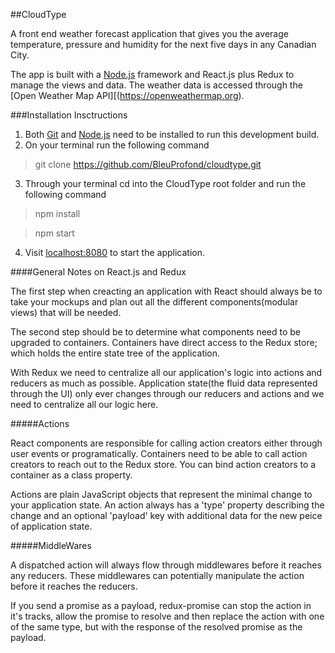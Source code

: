 ##CloudType

A front end weather forecast application that gives you the average temperature, pressure and humidity for the next five days in any Canadian City. 

The app is built with a [Node.js](https://nodejs.org/en/) framework and React.js plus Redux to manage the views and data. The weather data is accessed through the [Open Weather Map API][(https://openweathermap.org).

###Installation Insctructions

1. Both [Git](https://git-scm.com/book/en/v2/Getting-Started-Installing-Git) and [Node.js](https://nodejs.org/en/) need to be installed to run this development build.
2. On your terminal run the following command

 > git clone https://github.com/BleuProfond/cloudtype.git

3. Through your terminal cd into the CloudType root folder and run the following command

 > npm install

 > npm start

4. Visit [localhost:8080](https://localhost:8080) to start the application.

####General Notes on React.js and Redux

  The first step when creacting an application with React should always be to take your mockups and plan out all the different components(modular views) that will be needed.

  The second step should be to determine what components need to be upgraded to containers. Containers have direct access to the Redux store; which holds the entire state tree of the application.

  With Redux we need to centralize all our application's logic into actions and reducers as much as possible. Application state(the fluid data represented through the UI) only ever changes through our reducers and actions and we need to centralize all our logic here.

#####Actions 

  React components are responsible for calling action creators either through user events or programatically. Containers need to be able to call action creators to reach out to the Redux store. You can bind action creators to a container as a class property. 

  Actions are plain JavaScript objects that represent the minimal change to your application state. An action always has a 'type' property describing the change and an optional 'payload' key with additional data for the new peice of application state.

#####MiddleWares

  A dispatched action will always flow through middlewares before it reaches any reducers. These middlewares can potentially manipulate the action before it reaches the reducers. 

  If you send a promise as a payload, redux-promise can stop the action in it's tracks, allow the promise to resolve and then replace the action with one of the same type, but with the response of the resolved promise as the payload. 

